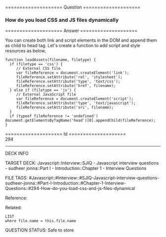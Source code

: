 ==================== Question ====================  

### How do you load CSS and JS files dynamically  

==================== Answer ====================  

You can create both link and script elements in the DOM and append them as child to head tag. Let's create a function to add script and style resources as below,

<!-- codeblock-start -->
<pre><code class="hljs language-javascript"><span class="hljs-keyword">function</span> <span class="hljs-title function_">loadAssets</span>(<span class="hljs-params">filename, filetype</span>) {
  <span class="hljs-keyword">if</span> (filetype == <span class="hljs-string">'css'</span>) {
     <span class="hljs-comment">// External CSS file</span>
     <span class="hljs-keyword">var</span> fileReference = <span class="hljs-variable language_">document</span>.<span class="hljs-title function_">createElement</span>(<span class="hljs-string">'link'</span>);
     fileReference.<span class="hljs-title function_">setAttribute</span>(<span class="hljs-string">'rel'</span>, <span class="hljs-string">'stylesheet'</span>);
     fileReference.<span class="hljs-title function_">setAttribute</span>(<span class="hljs-string">'type'</span>, <span class="hljs-string">'text/css'</span>);
     fileReference.<span class="hljs-title function_">setAttribute</span>(<span class="hljs-string">'href'</span>, filename);
  } <span class="hljs-keyword">else</span> <span class="hljs-keyword">if</span> (filetype == <span class="hljs-string">'js'</span>) {
     <span class="hljs-comment">// External JavaScript file</span>
     <span class="hljs-keyword">var</span> fileReference = <span class="hljs-variable language_">document</span>.<span class="hljs-title function_">createElement</span>(<span class="hljs-string">'script'</span>);
     fileReference.<span class="hljs-title function_">setAttribute</span>(<span class="hljs-string">'type'</span>, <span class="hljs-string">'text/javascript'</span>);
     fileReference.<span class="hljs-title function_">setAttribute</span>(<span class="hljs-string">'src'</span>, filename);
  }
  <span class="hljs-keyword">if</span> (<span class="hljs-keyword">typeof</span> fileReference != <span class="hljs-string">'undefined'</span>) <span class="hljs-variable language_">document</span>.<span class="hljs-title function_">getElementsByTagName</span>(<span class="hljs-string">'head'</span>)[<span class="hljs-number">0</span>].<span class="hljs-title function_">appendChild</span>(fileReference);
}
</code></pre>
<!-- codeblock-end -->

==================== Id ====================  
294

---

DECK INFO

TARGET DECK: Javascript::Interview::SJIQ - Javascript interview questions - sudheer jonna::Part I - Introduction::Chapter 1 - Interview Questions

FILE TAGS: #Javascript::#Interview::#SJIQ-Javascript-interview-questions-sudheer-jonna::#Part-I-Introduction::#Chapter-1-Interview-Questions::#294-How-do-you-load-css-and-js-files-dynamical

Reference:

Related:

```dataview
LIST
where file.name = this.file.name
```

QUESTION STATUS: Safe to store
